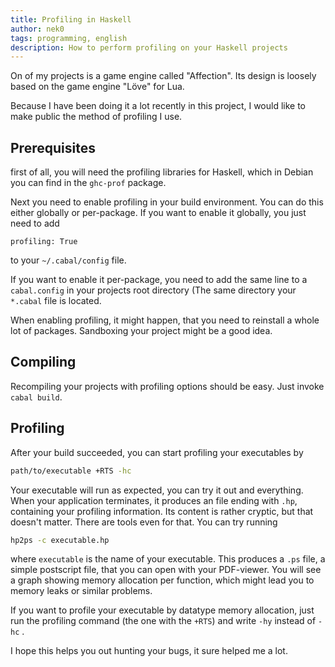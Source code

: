 ```yaml
---
title: Profiling in Haskell
author: nek0
tags: programming, english
description: How to perform profiling on your Haskell projects
---
```


On of my projects is a game engine called "Affection". Its design is loosely
based on the game engine "Löve" for Lua.

Because I have been doing it a lot recently in this project, I would like to
make public the method of profiling I use.

## Prerequisites

first of all, you will need the profiling libraries for Haskell, which in Debian
you can find in the `ghc-prof` package.

Next you need to enable profiling in your build environment. You can do this
either globally or per-package. If you want to enable it globally, you just need
to add

```Cabal
profiling: True
```

to your `~/.cabal/config` file.

If you want to enable it per-package, you need to add the same line to a
`cabal.config` in your projects root directory (The same directory your
`*.cabal` file is located.

When enabling profiling, it might happen, that you need to reinstall a whole
lot of packages. Sandboxing your project might be a good idea.

## Compiling

Recompiling your projects with profiling options should be easy. Just invoke
`cabal build`.

## Profiling

After your build succeeded, you can start profiling your executables by

```Bash
path/to/executable +RTS -hc
```

Your executable will run as expected, you can try it out and everything. When
your application terminates, it produces an file ending with `.hp`, containing
your profiling information. Its content is rather cryptic, but that doesn't
matter. There are tools even for that. You can try running

```Bash
hp2ps -c executable.hp
```

where `executable` is the name of your executable. This produces a `.ps` file,
a simple postscript file, that you can open with your PDF-viewer. You will see
a graph showing memory allocation per function, which might lead you to memory
leaks or similar problems.

If you want to profile your executable by datatype memory allocation, just run
the profiling command (the one with the `+RTS`) and write `-hy` instead of `-hc`
.

I hope this helps you out hunting your bugs, it sure helped me a lot.
